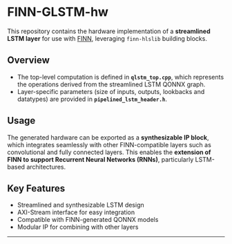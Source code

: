 # FINN-GLSTM-hw

This repository contains the hardware implementation of a **streamlined LSTM layer** for use with [FINN](https://github.com/Xilinx/finn), leveraging `finn-hlslib` building blocks.

## Overview

- The top-level computation is defined in **`qlstm_top.cpp`**, which represents the operations derived from the streamlined LSTM QONNX graph.
- Layer-specific parameters (size of inputs, outputs, lookbacks and datatypes) are provided in **`pipelined_lstm_header.h`**.

## Usage

The generated hardware can be exported as a **synthesizable IP block**, which integrates seamlessly with other FINN-compatible layers such as convolutional and fully connected layers. This enables the **extension of FINN to support Recurrent Neural Networks (RNNs)**, particularly LSTM-based architectures.

## Key Features

- Streamlined and synthesizable LSTM design  
- AXI-Stream interface for easy integration  
- Compatible with FINN-generated QONNX models  
- Modular IP for combining with other layers  

---

